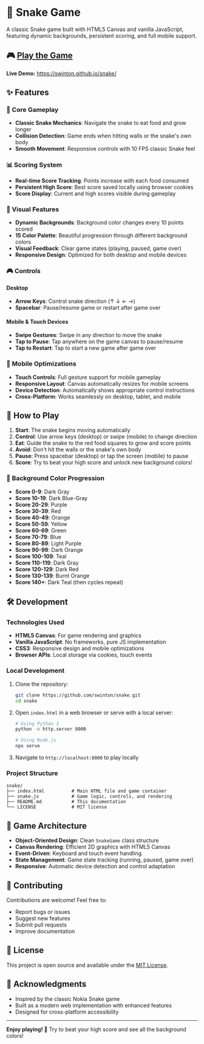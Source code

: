 # 🐍 Snake Game

A classic Snake game built with HTML5 Canvas and vanilla JavaScript, featuring dynamic backgrounds, persistent scoring, and full mobile support.

## 🎮 [Play the Game](https://swinton.github.io/snake/)

**Live Demo:** https://swinton.github.io/snake/

## ✨ Features

### 🎯 Core Gameplay
- **Classic Snake Mechanics**: Navigate the snake to eat food and grow longer
- **Collision Detection**: Game ends when hitting walls or the snake's own body
- **Smooth Movement**: Responsive controls with 10 FPS classic Snake feel

### 📊 Scoring System
- **Real-time Score Tracking**: Points increase with each food consumed
- **Persistent High Score**: Best score saved locally using browser cookies
- **Score Display**: Current and high scores visible during gameplay

### 🌈 Visual Features
- **Dynamic Backgrounds**: Background color changes every 10 points scored
- **15 Color Palette**: Beautiful progression through different background colors
- **Visual Feedback**: Clear game states (playing, paused, game over)
- **Responsive Design**: Optimized for both desktop and mobile devices

### 🎮 Controls

#### Desktop
- **Arrow Keys**: Control snake direction (↑ ↓ ← →)
- **Spacebar**: Pause/resume game or restart after game over

#### Mobile & Touch Devices
- **Swipe Gestures**: Swipe in any direction to move the snake
- **Tap to Pause**: Tap anywhere on the game canvas to pause/resume
- **Tap to Restart**: Tap to start a new game after game over

### 📱 Mobile Optimizations
- **Touch Controls**: Full gesture support for mobile gameplay
- **Responsive Layout**: Canvas automatically resizes for mobile screens
- **Device Detection**: Automatically shows appropriate control instructions
- **Cross-Platform**: Works seamlessly on desktop, tablet, and mobile

## 🚀 How to Play

1. **Start**: The snake begins moving automatically
2. **Control**: Use arrow keys (desktop) or swipe (mobile) to change direction
3. **Eat**: Guide the snake to the red food squares to grow and score points
4. **Avoid**: Don't hit the walls or the snake's own body
5. **Pause**: Press spacebar (desktop) or tap the screen (mobile) to pause
6. **Score**: Try to beat your high score and unlock new background colors!

### 🎨 Background Color Progression
- **Score 0-9**: Dark Gray
- **Score 10-19**: Dark Blue-Gray
- **Score 20-29**: Purple
- **Score 30-39**: Red
- **Score 40-49**: Orange
- **Score 50-59**: Yellow
- **Score 60-69**: Green
- **Score 70-79**: Blue
- **Score 80-89**: Light Purple
- **Score 90-99**: Dark Orange
- **Score 100-109**: Teal
- **Score 110-119**: Dark Gray
- **Score 120-129**: Dark Red
- **Score 130-139**: Burnt Orange
- **Score 140+**: Dark Teal (then cycles repeat)

## 🛠️ Development

### Technologies Used
- **HTML5 Canvas**: For game rendering and graphics
- **Vanilla JavaScript**: No frameworks, pure JS implementation
- **CSS3**: Responsive design and mobile optimizations
- **Browser APIs**: Local storage via cookies, touch events

### Local Development
1. Clone the repository:
   ```bash
   git clone https://github.com/swinton/snake.git
   cd snake
   ```

2. Open `index.html` in a web browser or serve with a local server:
   ```bash
   # Using Python 3
   python -m http.server 8000
   
   # Using Node.js
   npx serve
   ```

3. Navigate to `http://localhost:8000` to play locally

### Project Structure
```
snake/
├── index.html          # Main HTML file and game container
├── snake.js            # Game logic, controls, and rendering
├── README.md           # This documentation
└── LICENSE             # MIT license
```

## 🎯 Game Architecture

- **Object-Oriented Design**: Clean `SnakeGame` class structure
- **Canvas Rendering**: Efficient 2D graphics with HTML5 Canvas
- **Event-Driven**: Keyboard and touch event handling
- **State Management**: Game state tracking (running, paused, game over)
- **Responsive**: Automatic device detection and control adaptation

## 🤝 Contributing

Contributions are welcome! Feel free to:
- Report bugs or issues
- Suggest new features
- Submit pull requests
- Improve documentation

## 📄 License

This project is open source and available under the [MIT License](LICENSE).

## 🌟 Acknowledgments

- Inspired by the classic Nokia Snake game
- Built as a modern web implementation with enhanced features
- Designed for cross-platform accessibility

---

**Enjoy playing! 🐍** Try to beat your high score and see all the background colors!
